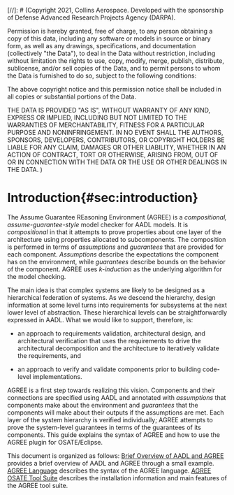 [//]: # (Copyright 2021, Collins Aerospace.
Developed with the sponsorship of Defense Advanced Research Projects Agency (DARPA).

Permission is hereby granted, free of charge, to any person obtaining a copy of this data, 
including any software or models in source or binary form, as well as any drawings, specifications, 
and documentation (collectively "the Data"), to deal in the Data without restriction, including
without limitation the rights to use, copy, modify, merge, publish, distribute, sublicense, 
and/or sell copies of the Data, and to permit persons to whom the Data is furnished to do so, 
subject to the following conditions:

The above copyright notice and this permission notice shall be included in all copies or 
substantial portions of the Data.

THE DATA IS PROVIDED "AS IS", WITHOUT WARRANTY OF ANY KIND, EXPRESS OR IMPLIED, INCLUDING BUT NOT 
LIMITED TO THE WARRANTIES OF MERCHANTABILITY, FITNESS FOR A PARTICULAR PURPOSE AND NONINFRINGEMENT. 
IN NO EVENT SHALL THE AUTHORS, SPONSORS, DEVELOPERS, CONTRIBUTORS, OR COPYRIGHT HOLDERS BE LIABLE 
FOR ANY CLAIM, DAMAGES OR OTHER LIABILITY, WHETHER IN AN ACTION OF CONTRACT, TORT OR OTHERWISE, 
ARISING FROM, OUT OF OR IN CONNECTION WITH THE DATA OR THE USE OR OTHER DEALINGS IN THE DATA.
)

# Introduction{#sec:introduction}

The Assume Guarantee REasoning Environment (AGREE) is a *compositional,
assume-guarantee-style* model checker for AADL models. It is
*compositional* in that it attempts to prove properties about one layer
of the architecture using properties allocated to subcomponents. The
composition is performed in terms of *assumptions* and *guarantees* that
are provided for each component. *Assumptions* describe the expectations
the component has on the environment, while *guarantees* describe bounds
on the behavior of the component. AGREE uses *k-induction* as the
underlying algorithm for the model checking.

The main idea is that complex systems are likely to be designed as a
hierarchical federation of systems. As we descend the hierarchy, design
information at some level turns into requirements for subsystems at the
next lower level of abstraction. These hierarchical levels can be
straightforwardly expressed in AADL. What we would like to support,
therefore, is:

-   an approach to requirements validation, architectural design, and
    architectural verification that uses the requirements to drive the
    architectural decomposition and the architecture to iteratively
    validate the requirements, and

-   an approach to verify and validate components prior to building
    code-level implementations.

AGREE is a first step towards realizing this vision. Components and
their connections are specified using AADL and annotated with
*assumptions* that components make about the environment and
*guarantees* that the components will make about their outputs if the
assumptions are met. Each layer of the system hierarchy is verified
individually; AGREE attempts to prove the system-level guarantees in
terms of the guarantees of its components. This guide explains the
syntax of AGREE and how to use the AGREE plugin for OSATE/Eclipse.

This document is organized as follows:
[Brief Overview of AADL and AGREE](02.00-Brief-Overview-of-AADL-and-AGREE.html#sec:aadl_agree_overview)
provides a brief overview of AADL and AGREE through a small example.
[AGREE Language](03.00-AGREE-Language.html#sec:agree_language)
describes the syntax of the AGREE language.
[AGREE OSATE Tool Suite](04.00-AGREE-OSATE-Tool-Suite.html#sec:agree_osate_tool_suite)
describes the installation information and main features of the AGREE
tool suite.
